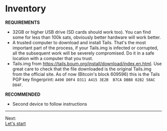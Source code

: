 # Inventory

**REQUIREMENTS**

* 32GB or higher USB drive (SD cards should work too). 
You can find some for less than 100k sats, obviously better hardware will work better. 
* A trusted computer to download and install Tails.
That's the most important part of the process, if your Tails.img is infected or corrupted, all the subsequent work will be severely compromised.
Do it in a safe location with a computer that you trust.
* Tails.img
from https://tails.boum.org/install/download/index.en.html.
Use great care to check that the file downloaded is the original Tails.img from the official site. 
As of now (Bitcoin's block 609596) this is the Tails PGP key fingerprint: `A490 D0F4 D311 A415 3E2B  B7CA DBB8 02B2 58AC D84F`.


**RECOMMENDED**

* Second device to follow instructions

---
Next:  
[Let's start](Start.md)
